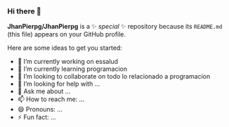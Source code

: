 ### Hi there 👋


**JhanPierpg/JhanPierpg** is a ✨ _special_ ✨ repository because its `README.md` (this file) appears on your GitHub profile.

Here are some ideas to get you started:

- 🔭 I’m currently working on essalud
- 🌱 I’m currently learning programacion
- 👯 I’m looking to collaborate on todo lo relacionado a programacion
- 🤔 I’m looking for help with ...
- 💬 Ask me about ...
- 📫 How to reach me: ...
- 😄 Pronouns: ...
- ⚡ Fun fact: ...

